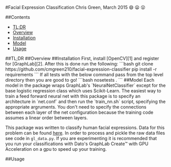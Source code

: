 #Facial Expression Classification
Chris Green, March 2015 :smile: :frowning: :open_mouth:

##Contents
* [TL;DR](#tldr)
* [Overview](#overview)
* [Installation](#install)
* [Model](#model)
* [Usage](#usage)

<a name="tldr"/>
##TL;DR

<a name="overview"/>
##Overview

<a name="install"/>
##Installation
First, install [OpenCV][1] and register for [GraphLab][2]. After this is done run the following:
```bash
git clone https://github.com/cmgreen210/facial-expression-classifier
pip install -r requirements
```
If all tests with the below command pass from the top level directory then you are good to go!
```bash
nosetests .
```

<a name="model"/>
##Model
Each model in the package wraps GraphLab's `NeuralNetClassifier` except for the base logistic regression class which uses Scikit-Learn. The easiest way to train a feed forward neural net with this package is to specify an architecture in `net.conf` and then run the `train_nn.sh` script, specifying the appropriate argruments. You don't need to specify the connections between each layer of the net configuration because the training code assumes a linear order between layers.

This package was written to classify human facial expressions. Data for this problem can be found [here][3]. In order to process and pickle the raw data files see code in `gl_data.py`. If you are experimenting it is recommended that you run your classifications with Dato's GraphLab Create™ with GPU Acceleration on a gpu to speed up your training.

<a name="usage"/>
##Usage


[1]: http://www.opencv.org "OpenCV"
[2]: https://dato.com/products/create/quick-start-guide.html "GraphLab"
[3]: https://www.kaggle.com/c/challenges-in-representation-learning-facial-expression-recognition-challenge/data "Data"
